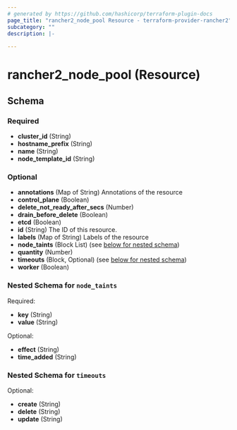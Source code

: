 ```yaml
---
# generated by https://github.com/hashicorp/terraform-plugin-docs
page_title: "rancher2_node_pool Resource - terraform-provider-rancher2"
subcategory: ""
description: |-
  
---
```


# rancher2_node_pool (Resource)





<!-- schema generated by tfplugindocs -->
## Schema

### Required

- **cluster_id** (String)
- **hostname_prefix** (String)
- **name** (String)
- **node_template_id** (String)

### Optional

- **annotations** (Map of String) Annotations of the resource
- **control_plane** (Boolean)
- **delete_not_ready_after_secs** (Number)
- **drain_before_delete** (Boolean)
- **etcd** (Boolean)
- **id** (String) The ID of this resource.
- **labels** (Map of String) Labels of the resource
- **node_taints** (Block List) (see [below for nested schema](#nestedblock--node_taints))
- **quantity** (Number)
- **timeouts** (Block, Optional) (see [below for nested schema](#nestedblock--timeouts))
- **worker** (Boolean)

<a id="nestedblock--node_taints"></a>
### Nested Schema for `node_taints`

Required:

- **key** (String)
- **value** (String)

Optional:

- **effect** (String)
- **time_added** (String)


<a id="nestedblock--timeouts"></a>
### Nested Schema for `timeouts`

Optional:

- **create** (String)
- **delete** (String)
- **update** (String)


